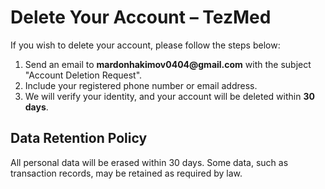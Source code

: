 <!DOCTYPE html>
<html lang="en">
<head>
    <meta charset="UTF-8">
    <meta name="viewport" content="width=device-width, initial-scale=1.0">
    <title>Delete Your Account</title>
</head>
<body>
    <h1>Delete Your Account – TezMed</h1>
    <p>If you wish to delete your account, please follow the steps below:</p>
    <ol>
        <li>Send an email to <strong>mardonhakimov0404@gmail.com</strong> with the subject "Account Deletion Request".</li>
        <li>Include your registered phone number or email address.</li>
        <li>We will verify your identity, and your account will be deleted within <strong>30 days</strong>.</li>
    </ol>
    <h2>Data Retention Policy</h2>
    <p>All personal data will be erased within 30 days. Some data, such as transaction records, may be retained as required by law.</p>
</body>
</html>
